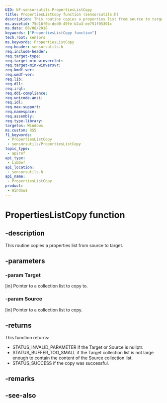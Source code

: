 ```yaml
---
UID: NF:sensorsutils.PropertiesListCopy
title: PropertiesListCopy function (sensorsutils.h)
description: This routine copies a properties list from source to target.
ms.assetid: 75d16f0b-ded0-49fe-b2a3-ee751f05391c
ms.date: 08/08/2018
keywords: ["PropertiesListCopy function"]
tech.root: sensors
ms.keywords: PropertiesListCopy
req.header: sensorsutils.h
req.include-header: 
req.target-type: 
req.target-min-winverclnt: 
req.target-min-winversvr: 
req.kmdf-ver: 
req.umdf-ver: 
req.lib: 
req.dll: 
req.irql: 
req.ddi-compliance: 
req.unicode-ansi: 
req.idl: 
req.max-support: 
req.namespace: 
req.assembly: 
req.type-library: 
targetos: Windows
ms.custom: RS5
f1_keywords:
 - PropertiesListCopy
 - sensorsutils/PropertiesListCopy
topic_type:
 - apiref
api_type:
 - LibDef
api_location:
 - sensorsutils.h
api_name:
 - PropertiesListCopy
product:
 - Windows
---
```


# PropertiesListCopy function


## -description

This routine copies a properties list from source to target.

## -parameters

### -param Target

[in] Pointer to a collection list to copy to.

### -param Source

[in] Pointer to a collection list to copy.

## -returns

This function returns:

* STATUS_INVALID_PARAMETER if the Target or Source is nullptr.
* STATUS_BUFFER_TOO_SMALL if the Target collection list is not large enough to contain the content of the Source collection list.
* STATUS_SUCCESS if the copy was successful.

## -remarks

## -see-also

